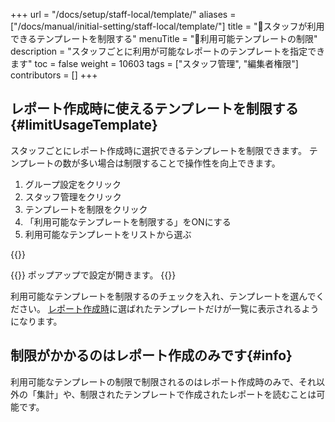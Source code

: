 +++
url = "/docs/setup/staff-local/template/"
aliases = ["/docs/manual/initial-setting/staff-local/template/"]
title = "🚫スタッフが利用できるテンプレートを制限する"
menuTitle = "🚫利用可能テンプレートの制限"
description = "スタッフごとに利用が可能なレポートのテンプレートを指定できます"
toc = false
weight = 10603
tags = ["スタッフ管理", "編集者権限"]
contributors = []
+++

## レポート作成時に使えるテンプレートを制限する{#limitUsageTemplate}

スタッフごとにレポート作成時に選択できるテンプレートを制限できます。
テンプレートの数が多い場合は制限することで操作性を向上できます。

1. グループ設定をクリック
2. スタッフ管理をクリック
3. テンプレートを制限をクリック
4. 「利用可能なテンプレートを制限する」をONにする
5. 利用可能なテンプレートをリストから選ぶ

{{<icatch filename="img/show-template-setting" msg="スタッフが使用できるレポートのテンプレートを制限できます" alice="shield">}}

{{<nextArrow>}}
ポップアップで設定が開きます。
{{<icatch filename="img/template-control-setting" msg="使用可能なテンプレートを選ぶと、それ以外のテンプレートが使えなくなるよ" alice="here">}}

利用可能なテンプレートを制限するのチェックを入れ、テンプレートを選んでください。
[レポート作成時](/docs/manual/write-report/write/#select_template)に選ばれたテンプレートだけが一覧に表示されるようになります。

## 制限がかかるのはレポート作成のみです{#info}

利用可能なテンプレートの制限で制限されるのはレポート作成時のみで、それ以外の「集計」や、制限されたテンプレートで作成されたレポートを読むことは可能です。
